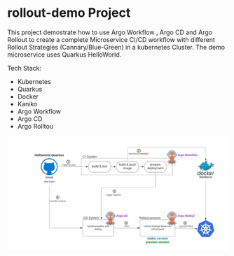 # rollout-demo Project

This project demostrate how to use Argo Workflow , Argo CD and Argo Rollout to create a complete Microservice CI/CD workflow with different Rollout Strategies (Cannary/Blue-Green) in a kubernetes Cluster. The demo microservice uses Quarkus HelloWorld.

Tech Stack:
- Kubernetes
- Quarkus
- Docker
- Kaniko 
- Argo Workflow
- Argo CD
- Argo Rolltou 

![Alt text](/img/rollout-demo-process.jpeg?raw=true "Argo Rollout DEMO")
